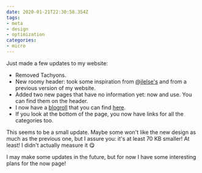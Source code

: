 ```yaml
---
date: 2020-01-21T22:30:58.354Z
tags:
- meta
- design
- optimization
categories:
- micro
---
```


Just made a few updates to my website:

- Removed Tachyons.
- New roomy header: took some inspiration from [@jlelse's](https://jlelse.blog) and from a previous version of my website.
- Added two new pages that have no information yet: now and use. You can find them on the header.
- I now have a [blogroll](https://en.wikipedia.org/wiki/Glossary_of_blogging) that you can find [here](/blogroll).
- If you look at the bottom of the page, you now have links for all the categories too.

This seems to be a small update. Maybe some won't like the new design as much as the previous one,  but I assure you: it's at least 70 KB smaller! At least! I didn't actually measure it 😋

I may make some updates in the future, but for now I have some interesting plans for the now page!
